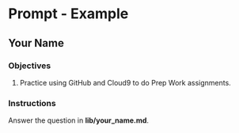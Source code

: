 # Prompt - Example

## Your Name

### Objectives

1. Practice using GitHub and Cloud9 to do Prep Work assignments.

### Instructions

Answer the question in **lib/your_name.md**.